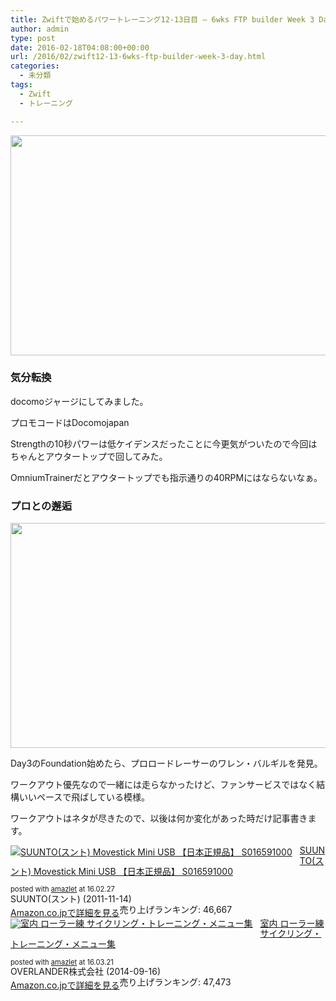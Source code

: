 ```yaml
---
title: Zwiftで始めるパワートレーニング12-13日目 – 6wks FTP builder Week 3 Day 2-3
author: admin
type: post
date: 2016-02-18T04:08:00+00:00
url: /2016/02/zwift12-13-6wks-ftp-builder-week-3-day.html
categories:
  - 未分類
tags:
  - Zwift
  - トレーニング

---
```

<div class="separator" style="clear: both; text-align: center;">
  <img border="0" height="352" src="https://blog.gensobunya.net/wp-content/uploads/2016/02/2016-02-17_1909510.jpg" width="640" />
</div>



### 気分転換

docomoジャージにしてみました。

プロモコードはDocomojapan

Strengthの10秒パワーは低ケイデンスだったことに今更気がついたので今回はちゃんとアウタートップで回してみた。

OmniumTrainerだとアウタートップでも指示通りの40RPMにはならないなぁ。

### プロとの邂逅

<div class="separator" style="clear: both; text-align: center;">
  <img border="0" height="360" src="https://blog.gensobunya.net/wp-content/uploads/2016/02/DSC_7121.jpg" width="640" />
</div>

Day3のFoundation始めたら、プロロードレーサーのワレン・バルギルを発見。

ワークアウト優先なので一緒には走らなかったけど、ファンサービスではなく結構いいペースで飛ばしている模様。

ワークアウトはネタが尽きたので、以後は何か変化があった時だけ記事書きます。



<div class="amazlet-box" style="margin-bottom:0px;">
  <div class="amazlet-image" style="float:left;margin:0px 12px 1px 0px;">
    <a href="http://www.amazon.co.jp/exec/obidos/ASIN/B0050GL5GM/gensobunya-22/ref=nosim/" name="amazletlink" target="_blank"><img src="https://images-fe.ssl-images-amazon.com/images/I/41MImoh-wkL._SL160_.jpg" alt="SUUNTO(スント) Movestick Mini USB 【日本正規品】 S016591000" style="border: none;" /></a>
  </div>

  <div class="amazlet-info" style="line-height:120%; margin-bottom: 10px">
    <div class="amazlet-name" style="margin-bottom:10px;line-height:120%">
<a href="http://www.amazon.co.jp/exec/obidos/ASIN/B0050GL5GM/gensobunya-22/ref=nosim/" name="amazletlink" target="_blank">SUUNTO(スント) Movestick Mini USB 【日本正規品】 S016591000</a></p>

<div class="amazlet-powered-date" style="font-size:80%;margin-top:5px;line-height:120%">
  posted with <a href="http://www.amazlet.com/" title="amazlet" target="_blank">amazlet</a> at 16.02.27
</div>


<div class="amazlet-detail">
SUUNTO(スント) (2011-11-14)<br />売り上げランキング: 46,667


<div class="amazlet-sub-info" style="float: left;">
<div class="amazlet-link" style="margin-top: 5px">
  <a href="http://www.amazon.co.jp/exec/obidos/ASIN/B0050GL5GM/gensobunya-22/ref=nosim/" name="amazletlink" target="_blank">Amazon.co.jpで詳細を見る</a>
</div>

  </div>

  <div class="amazlet-footer" style="clear: left">
  </div>
</div>

<div class="amazlet-box" style="margin-bottom:0px;">
  <div class="amazlet-image" style="float:left;margin:0px 12px 1px 0px;">
    <a href="http://www.amazon.co.jp/exec/obidos/ASIN/B00NOAMO48/gensobunya-22/ref=nosim/" name="amazletlink" target="_blank"><img src="https://images-fe.ssl-images-amazon.com/images/I/51FHvleN3oL._SL160_.jpg" alt="室内 ローラー練 サイクリング・トレーニング・メニュー集" style="border: none;" /></a>
  </div>

  <div class="amazlet-info" style="line-height:120%; margin-bottom: 10px">
    <div class="amazlet-name" style="margin-bottom:10px;line-height:120%">
<a href="http://www.amazon.co.jp/exec/obidos/ASIN/B00NOAMO48/gensobunya-22/ref=nosim/" name="amazletlink" target="_blank">室内 ローラー練 サイクリング・トレーニング・メニュー集</a></p>

<div class="amazlet-powered-date" style="font-size:80%;margin-top:5px;line-height:120%">
  posted with <a href="http://www.amazlet.com/" title="amazlet" target="_blank">amazlet</a> at 16.03.21
</div>


<div class="amazlet-detail">
OVERLANDER株式会社 (2014-09-16)<br />売り上げランキング: 47,473


<div class="amazlet-sub-info" style="float: left;">
<div class="amazlet-link" style="margin-top: 5px">
  <a href="http://www.amazon.co.jp/exec/obidos/ASIN/B00NOAMO48/gensobunya-22/ref=nosim/" name="amazletlink" target="_blank">Amazon.co.jpで詳細を見る</a>
</div>

  </div>

  <div class="amazlet-footer" style="clear: left">
  </div>
</div>
